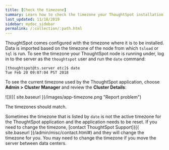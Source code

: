 ```yaml
---
title: [Check the timezone]
summary: Learn how to check the timezone your ThoughtSpot installation is running on.
last_updated: 11/18/2019
sidebar: mydoc_sidebar
permalink: /:collection/:path.html
---
```

ThoughtSpot comes configured with the timezone where it is to be installed. Data
is imported based on the timezone of the node from which `tsload` or `tql` is
run. To see the timezone your ThoughtSpot node is running under, log in to the
server as the `thoughtspot` user and run the `date` command:

```
[thoughtspot@ts.server etc]$ date
Tue Feb 20 09:07:04 PST 2018
```

To see the current timezone used by the ThoughtSpot application, choose
**Admin > Cluster Manager** and review the **Cluster Details**:

![]({{ site.baseurl }}/images/app-timezone.png "Report problem")


The timezones should match.

Sometimes the timezone that is listed by `date` is not the active timezone for
the ThoughtSpot application and the application needs to be reset. If you need
to change the timezone, [contact ThoughtSpot Support]({{ site.baseurl
}}/admin/misc/contact.html#) and they will change the timezone for you. You may
need to change the timezone if you move the server between data centers.
